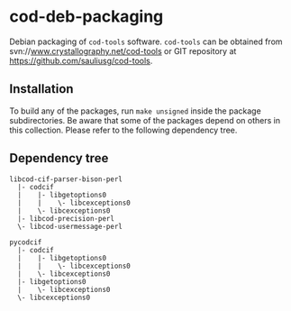 cod-deb-packaging
=================

Debian packaging of ``cod-tools`` software. ``cod-tools`` can be obtained
from svn://www.crystallography.net/cod-tools or GIT repository at
https://github.com/sauliusg/cod-tools.

Installation
------------

To build any of the packages, run ``make unsigned`` inside the package
subdirectories. Be aware that some of the packages depend on others in
this collection. Please refer to the following dependency tree.

Dependency tree
---------------

```
libcod-cif-parser-bison-perl
  |- codcif
  |    |- libgetoptions0
  |    |    \- libcexceptions0
  |    \- libcexceptions0
  |- libcod-precision-perl
  \- libcod-usermessage-perl

pycodcif
  |- codcif
  |    |- libgetoptions0
  |    |    \- libcexceptions0
  |    \- libcexceptions0
  |- libgetoptions0
  |    \- libcexceptions0
  \- libcexceptions0
```
